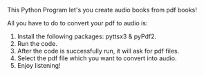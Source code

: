 This Python Program let's you create audio books from pdf books!

All you have to do to convert your pdf to audio is:

1) Install the following packages: pyttsx3 & pyPdf2.
2) Run the code.
3) After the code is successfully run, it will ask for pdf files.
4) Select the pdf file which you want to convert into audio.
5) Enjoy listening!
